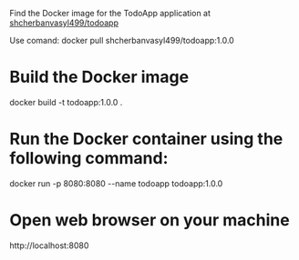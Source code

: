 Find the Docker image for the TodoApp application at [shcherbanvasyl499/todoapp](https://hub.docker.com/r/shcherbanvasyl499/todoapp)

Use comand: docker pull shcherbanvasyl499/todoapp:1.0.0

# Build the Docker image
docker build -t todoapp:1.0.0 .

# Run the Docker container using the following command:
docker run -p 8080:8080 --name todoapp todoapp:1.0.0

# Open web browser on your machine 
http://localhost:8080
